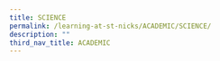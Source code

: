 ```yaml
---
title: SCIENCE
permalink: /learning-at-st-nicks/ACADEMIC/SCIENCE/
description: ""
third_nav_title: ACADEMIC
---
```

